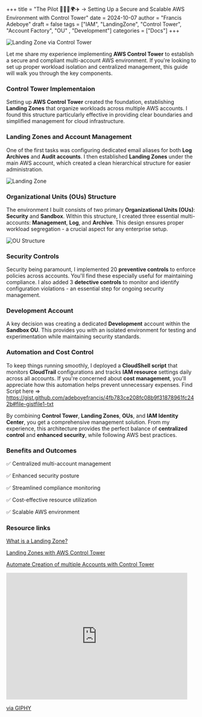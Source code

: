 +++
title = "The Pilot 👨🏽‍✈️🌍✈️ -> Setting Up a Secure and Scalable AWS Environment with Control Tower"
date = 2024-10-07
author = "Francis Adeboye"
draft = false
tags = ["IAM", "LandingZone", "Control Tower", "Account Factory", "OU" , "Development"]
categories = ["Docs"]
+++

![Landing Zone via Control Tower](https://github.com/user-attachments/assets/a8f62755-fc97-4699-bb17-2686f16c5172)


Let me share my experience implementing **AWS Control Tower** to establish a secure and compliant multi-account AWS environment. If you're looking to set up proper workload isolation and centralized management, this guide will walk you through the key components. <!--more-->


### Control Tower Implementaion
Setting up **AWS Control Tower** created the foundation, establishing **Landing Zones** that organize workloads across multiple AWS accounts. I found this structure particularly effective in providing clear boundaries and simplified management for cloud infrastructure.


### Landing Zones and Account Management
One of the first tasks was configuring dedicated email aliases for both **Log Archives** and **Audit accounts**. I then established **Landing Zones** under the main AWS account, which created a clean hierarchical structure for easier administration.

![Landing Zone](https://github.com/user-attachments/assets/ce762d09-68cb-4835-8190-1b31e4e42f91)


### Organizational Units (OUs) Structure
The environment I built consists of two primary **Organizational Units (OUs)**: **Security** and **Sandbox**. Within this structure, I created three essential multi-accounts: **Management**, **Log**, and **Archive**. This design ensures proper workload segregation - a crucial aspect for any enterprise setup.

![OU Structure](https://github.com/user-attachments/assets/9275bfec-4788-4e2e-a3dc-2c31915a24ab)


### Security Controls
Security being paramount, I implemented 20 **preventive controls** to enforce policies across accounts. You'll find these especially useful for maintaining compliance. I also added 3 **detective controls** to monitor and identify configuration violations - an essential step for ongoing security management.

### Development Account
A key decision was creating a dedicated **Development** account within the **Sandbox OU**. This provides you with an isolated environment for testing and experimentation while maintaining security standards.

### Automation and Cost Control
To keep things running smoothly, I deployed a **CloudShell script** that monitors **CloudTrail** configurations and tracks **IAM resource** settings daily across all accounts. If you're concerned about **cost management**, you'll appreciate how this automation helps prevent unnecessary expenses. 
Find Script here =>  https://gist.github.com/adeboyefrancis/4fb783ce208fc08b9f31878961fc242b#file-gistfile1-txt

By combining **Control Tower**, **Landing Zones**, **OUs**, and **IAM Identity Center**, you get a comprehensive management solution. From my experience, this architecture provides the perfect balance of **centralized control** and **enhanced security**, while following AWS best practices.

### Benefits and Outcomes
✅ Centralized multi-account management

✅ Enhanced security posture

✅ Streamlined compliance monitoring

✅ Cost-effective resource utilization

✅ Scalable AWS environment

### Resource links
[What is a Landing Zone?](https://docs.aws.amazon.com/prescriptive-guidance/latest/migration-aws-environment/building-landing-zones.html#aws-control-tower)

[Landing Zones with AWS Control Tower](https://docs.aws.amazon.com/prescriptive-guidance/latest/migration-aws-environment/building-landing-zones.html#aws-control-tower)

[Automate Creation of multiple Accounts with Control Tower](https://aws.amazon.com/blogs/mt/how-to-automate-the-creation-of-multiple-accounts-in-aws-control-tower/)

<iframe src="https://giphy.com/embed/rVZEejvVWEbug" width="480" height="336" style="" frameBorder="0" class="giphy-embed" allowFullScreen></iframe><p><a href="https://giphy.com/gifs/reactiongifs-rVZEejvVWEbug">via GIPHY</a></p>
